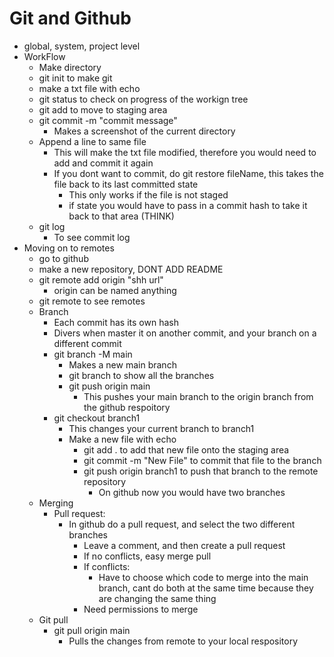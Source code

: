 # Git and Github
* global, system, project level
* WorkFlow
  * Make directory
  * git init to make git
  * make a txt file with echo
  * git status to check on progress of the workign tree
  * git add to move to staging area
  * git commit -m "commit message"
    * Makes a screenshot of the current directory
  * Append a line to same file
    * This will make the txt file modified, therefore you would need to add and commit it again
    * If you dont want to commit, do git restore fileName, this takes the file back to its last committed state
      * This only works if the file is not staged
      * if state you would have to pass in a commit hash to take it back to that area (THINK)
  * git log
    * To see commit log
* Moving on to remotes
  * go to github
  * make a new repository, DONT ADD README
  * git remote add origin "shh url"
    * origin can be named anything
  * git remote to see remotes
  * Branch
    * Each commit has its own hash
    * Divers when master it on another commit, and your branch on a different commit
    * git branch -M main
      * Makes a new main branch
      * git branch to show all the branches
      * git push origin main
        * This pushes your main branch to the origin branch from the github respoitory
    * git checkout branch1
      * This changes your current branch to branch1
      * Make a new file with echo
        * git add . to add that new file onto the staging area
        * git commit -m "New File" to commit that file to the branch
        * git push origin branch1 to push that branch to the remote repository
          * On github now you would have two branches
  * Merging
    * Pull request:
      * In github do a pull request, and select the two different branches
        * Leave a comment, and then create a pull request
        * If no conflicts, easy merge pull
        * If conflicts:
          * Have to choose which code to merge into the main branch, cant do both at the same time because they are changing the same thing
        * Need permissions to merge
  * Git pull
    * git pull origin main
      * Pulls the changes from remote to your local respository
